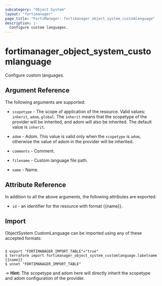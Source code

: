 ```yaml
---
subcategory: "Object System"
layout: "fortimanager"
page_title: "FortiManager: fortimanager_object_system_customlanguage"
description: |-
  Configure custom languages.
---
```


# fortimanager_object_system_customlanguage
Configure custom languages.

## Argument Reference


The following arguments are supported:

* `scopetype` - The scope of application of the resource. Valid values: `inherit`, `adom`, `global`. The `inherit` means that the scopetype of the provider will be inherited, and adom will also be inherited. The default value is `inherit`.
* `adom` - Adom. This value is valid only when the `scopetype` is `adom`, otherwise the value of adom in the provider will be inherited.

* `comments` - Comment.
* `filename` - Custom language file path.
* `name` - Name.


## Attribute Reference

In addition to all the above arguments, the following attributes are exported:
* `id` - an identifier for the resource with format {{name}}.

## Import

ObjectSystem CustomLanguage can be imported using any of these accepted formats:
```

$ export "FORTIMANAGER_IMPORT_TABLE"="true"
$ terraform import fortimanager_object_system_customlanguage.labelname {{name}}
$ unset "FORTIMANAGER_IMPORT_TABLE"
```
-> **Hint:** The scopetype and adom here will directly inherit the scopetype and adom configuration of the provider.
